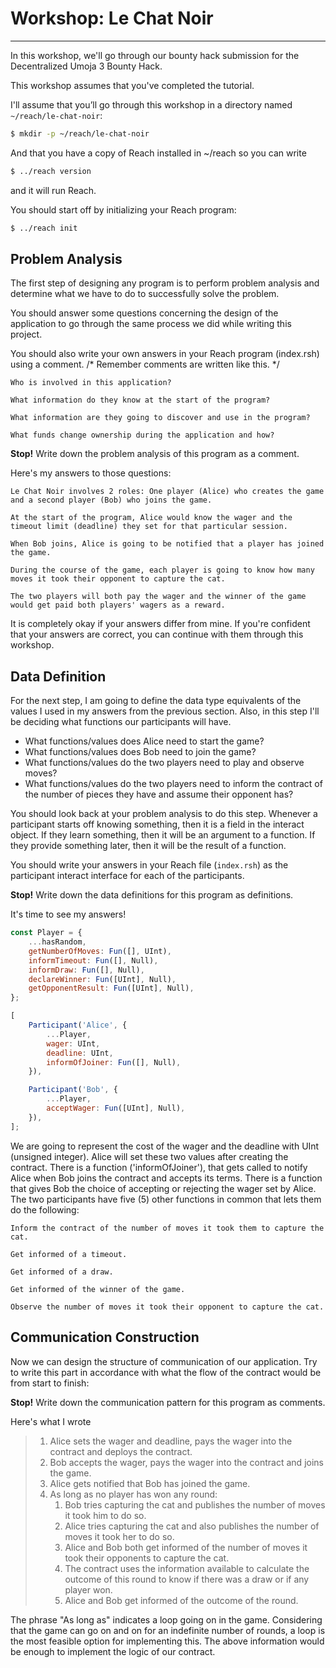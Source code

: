 # Workshop: Le Chat Noir

---

In this workshop, we'll go through our bounty hack submission for the Decentralized Umoja 3 Bounty Hack.

This workshop assumes that you've completed the tutorial.

I'll assume that you’ll go through this workshop in a directory named `~/reach/le-chat-noir`:

```bash
$ mkdir -p ~/reach/le-chat-noir
```

And that you have a copy of Reach installed in ~/reach so you can write

```bash
$ ../reach version
```

and it will run Reach.

You should start off by initializing your Reach program:

```bash
$ ../reach init
```

## Problem Analysis

The first step of designing any program is to perform problem analysis and determine what we have to do to successfully solve the problem.

You should answer some questions concerning the design of the application to go through the same process we did while writing this project.

You should also write your own answers in your Reach program (index.rsh) using a comment. /* Remember comments are written like this. */

    Who is involved in this application?
    
    What information do they know at the start of the program?
    
    What information are they going to discover and use in the program?
    
    What funds change ownership during the application and how?

**Stop!**
Write down the problem analysis of this program as a comment.

Here's my answers to those questions:

    Le Chat Noir involves 2 roles: One player (Alice) who creates the game and a second player (Bob) who joins the game.
	
	At the start of the program, Alice would know the wager and the timeout limit (deadline) they set for that particular session.

    When Bob joins, Alice is going to be notified that a player has joined the game.
	
	During the course of the game, each player is going to know how many moves it took their opponent to capture the cat.
	
	The two players will both pay the wager and the winner of the game would get paid both players' wagers as a reward.  

It is completely okay if your answers differ from mine. If you're confident that your answers are correct, you can continue with them through this workshop.

## Data Definition

For the next step, I am going to define the data type equivalents of the values I used in my answers from the previous section. Also, in this step I'll be deciding what functions our participants will have.

* What functions/values does Alice need to start the game?
* What functions/values does Bob need to join the game?
* What functions/values do the two players need to play and observe moves?
* What functions/values do the two players need to inform the contract of the number of pieces they have and assume their opponent has?

You should look back at your problem analysis to do this step. Whenever a participant starts off knowing something, then it is a field in the interact object. If they learn something, then it will be an argument to a function. If they provide something later, then it will be the result of a function.

You should write your answers in your Reach file (`index.rsh`) as the participant interact interface for each of the participants.

**Stop!**
Write down the data definitions for this program as definitions.

It's time to see my answers!

```javascript
const Player = {
    ...hasRandom,
    getNumberOfMoves: Fun([], UInt),
    informTimeout: Fun([], Null),
    informDraw: Fun([], Null),
    declareWinner: Fun([UInt], Null),
    getOpponentResult: Fun([UInt], Null),
};

[
	Participant('Alice', {
        ...Player,
        wager: UInt,
        deadline: UInt,
        informOfJoiner: Fun([], Null),
    }),

    Participant('Bob', {
        ...Player,
        acceptWager: Fun([UInt], Null),
    }),
];
```

We are going to represent the cost of the wager and the deadline with UInt (unsigned integer). Alice will set these two values after creating the contract. There is a function ('informOfJoiner'), that gets called to notify Alice when Bob joins the contract and accepts its terms. There is a function that gives Bob the choice of accepting or rejecting the wager set by Alice. The two participants have five (5) other functions in common that lets them do the following:

    Inform the contract of the number of moves it took them to capture the cat.

    Get informed of a timeout.

    Get informed of a draw.

    Get informed of the winner of the game.

    Observe the number of moves it took their opponent to capture the cat.

## Communication Construction

Now we can design the structure of communication of our application. Try to write this part in accordance with what the flow of the contract would be from start to finish:

**Stop!**
Write down the communication pattern for this program as comments.

Here's what I wrote

> 1. Alice sets the wager and deadline, pays the wager into the contract and deploys the contract.
> 2. Bob accepts the wager, pays the wager into the contract and joins the game.
> 3. Alice gets notified that Bob has joined the game.
> 4. As long as no player has won any round:
>    1. Bob tries capturing the cat and publishes the number of moves it took him to do so.
>    2. Alice tries capturing the cat and also publishes the number of moves it took her to do so.
>    3. Alice and Bob both get informed of the number of moves it took their opponents to capture the cat.
>    4. The contract uses the information available to calculate the outcome of this round to know if there was a draw or if any player won.
>    5. Alice and Bob get informed of the outcome of the round.

The phrase "As long as" indicates a loop going on in the game. Considering that the game can go on and on for an indefinite number of rounds, a loop is the most feasible option for implementing this. The above information would be enough to implement the logic of our contract.
